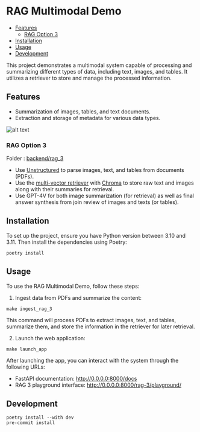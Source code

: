 # RAG Multimodal Demo <!-- omit from toc -->

- [Features](#features)
  - [RAG Option 3](#rag-option-3)
- [Installation](#installation)
- [Usage](#usage)
- [Development](#development)


This project demonstrates a multimodal system capable of processing and summarizing different types of data, including text, images, and tables. It utilizes a retriever to store and manage the processed information.

## Features

- Summarization of images, tables, and text documents.
- Extraction and storage of metadata for various data types.

![alt text](https://blog.langchain.dev/content/images/size/w1600/2023/10/image-22.png)

### RAG Option 3

Folder : [backend/rag_3](backend/rag_3)

- Use [Unstructured](https://unstructured.io/) to parse images, text, and tables from documents (PDFs).
- Use the [multi-vector retriever](https://python.langchain.com/docs/modules/data_connection/retrievers/multi_vector) with [Chroma](https://www.trychroma.com/) to store raw text and images along with their summaries for retrieval.
- Use GPT-4V for both image summarization (for retrieval) as well as final answer synthesis from join review of images and texts (or tables).

## Installation

To set up the project, ensure you have Python version between 3.10 and 3.11. Then install the dependencies using Poetry:

```{bash}
poetry install
```

## Usage

To use the RAG Multimodal Demo, follow these steps:

1. Ingest data from PDFs and summarize the content:

```{bash}
make ingest_rag_3
```

This command will process PDFs to extract images, text, and tables, summarize them, and store the information in the retriever for later retrieval.

2. Launch the web application:

```{bash}
make launch_app
```

After launching the app, you can interact with the system through the following URLs:
- FastAPI documentation: http://0.0.0.0:8000/docs
- RAG 3 playground interface: http://0.0.0.0:8000/rag-3/playground/

## Development

```{bash}
poetry install --with dev
pre-commit install
```
